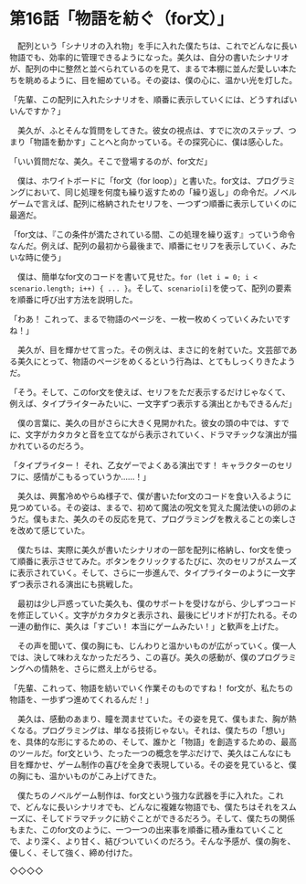 # 第16話「物語を紡ぐ（for文）」

　配列という「シナリオの入れ物」を手に入れた僕たちは、これでどんなに長い物語でも、効率的に管理できるようになった。美久は、自分の書いたシナリオが、配列の中に整然と並べられているのを見て、まるで本棚に並んだ愛しい本たちを眺めるように、目を細めている。その姿は、僕の心に、温かい光を灯した。

「先輩、この配列に入れたシナリオを、順番に表示していくには、どうすればいいんですか？」

　美久が、ふとそんな質問をしてきた。彼女の視点は、すでに次のステップ、つまり「物語を動かす」ことへと向かっている。その探究心に、僕は感心した。

「いい質問だな、美久。そこで登場するのが、for文だ」

　僕は、ホワイトボードに「for文（for loop）」と書いた。for文は、プログラミングにおいて、同じ処理を何度も繰り返すための「繰り返し」の命令だ。ノベルゲームで言えば、配列に格納されたセリフを、一つずつ順番に表示していくのに最適だ。

「for文は、『この条件が満たされている間、この処理を繰り返す』っていう命令なんだ。例えば、配列の最初から最後まで、順番にセリフを表示していく、みたいな時に使う」

　僕は、簡単なfor文のコードを書いて見せた。`for (let i = 0; i < scenario.length; i++) { ... }`。そして、`scenario[i]`を使って、配列の要素を順番に呼び出す方法を説明した。

「わあ！ これって、まるで物語のページを、一枚一枚めくっていくみたいですね！」

　美久が、目を輝かせて言った。その例えは、まさに的を射ていた。文芸部である美久にとって、物語のページをめくるという行為は、とてもしっくりきたようだ。

「そう。そして、このfor文を使えば、セリフをただ表示するだけじゃなくて、例えば、タイプライターみたいに、一文字ずつ表示する演出とかもできるんだ」

　僕の言葉に、美久の目がさらに大きく見開かれた。彼女の頭の中では、すでに、文字がカタカタと音を立てながら表示されていく、ドラマチックな演出が描かれているのだろう。

「タイプライター！ それ、乙女ゲーでよくある演出です！ キャラクターのセリフに、感情がこもるっていうか……！」

　美久は、興奮冷めやらぬ様子で、僕が書いたfor文のコードを食い入るように見つめている。その姿は、まるで、初めて魔法の呪文を覚えた魔法使いの卵のようだ。僕もまた、美久のその反応を見て、プログラミングを教えることの楽しさを改めて感じていた。

　僕たちは、実際に美久が書いたシナリオの一部を配列に格納し、for文を使って順番に表示させてみた。ボタンをクリックするたびに、次のセリフがスムーズに表示されていく。そして、さらに一歩進んで、タイプライターのように一文字ずつ表示される演出にも挑戦した。

　最初は少し戸惑っていた美久も、僕のサポートを受けながら、少しずつコードを修正していく。文字がカタカタと表示され、最後にピリオドが打たれる。その一連の動作に、美久は「すごい！ 本当にゲームみたい！」と歓声を上げた。

　その声を聞いて、僕の胸にも、じんわりと温かいものが広がっていく。僕一人では、決して味わえなかっただろう、この喜び。美久の感動が、僕のプログラミングへの情熱を、さらに燃え上がらせる。

「先輩、これって、物語を紡いでいく作業そのものですね！ for文が、私たちの物語を、一歩ずつ進めてくれるんだ！」

　美久は、感動のあまり、瞳を潤ませていた。その姿を見て、僕もまた、胸が熱くなる。プログラミングは、単なる技術じゃない。それは、僕たちの「想い」を、具体的な形にするための、そして、誰かと「物語」を創造するための、最高のツールだ。for文という、たった一つの概念を学ぶだけで、美久はこんなにも目を輝かせ、ゲーム制作の喜びを全身で表現している。その姿を見ていると、僕の胸にも、温かいものがこみ上げてきた。

　僕たちのノベルゲーム制作は、for文という強力な武器を手に入れた。これで、どんなに長いシナリオでも、どんなに複雑な物語でも、僕たちはそれをスムーズに、そしてドラマチックに紡ぐことができるだろう。そして、僕たちの関係もまた、このfor文のように、一つ一つの出来事を順番に積み重ねていくことで、より深く、より甘く、結びついていくのだろう。そんな予感が、僕の胸を、優しく、そして強く、締め付けた。

◇◇◇◇

